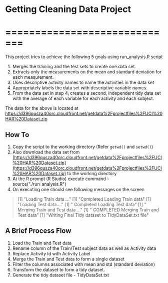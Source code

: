 # Getting Cleaning Data Project #
# ============================= #
This project tries to achieve the following 5 goals using run_analysis.R script

1. Merges the training and the test sets to create one data set.
2. Extracts only the measurements on the mean and standard deviation for each measurement. 
3. Uses descriptive activity names to name the activities in the data set
4. Appropriately labels the data set with descriptive variable names. 
5. From the data set in step 4, creates a second, independent tidy data set with the average of each variable for each activity and each subject.

The data for the above is located at https://d396qusza40orc.cloudfront.net/getdata%2Fprojectfiles%2FUCI%20HAR%20Dataset.zip 

## How To ##
1. Copy the script to the working directory (Refer `getwd()` and `setwd()`)
2. Also download the data set from [https://d396qusza40orc.cloudfront.net/getdata%2Fprojectfiles%2FUCI%20HAR%20Dataset.zip](https://d396qusza40orc.cloudfront.net/getdata%2Fprojectfiles%2FUCI%20HAR%20Dataset.zip) to the working directory
3. At the R prompt (R Studio) execute command - source("./run_analysis.R") 
4. On executing one should see following messages on the screen

> 	[1] "Loading Train data...."
> 	[1] "Completed Loading Train data"
> 	[1] "Loading Test data...."
> 	[1] " Completed Loading Test data"
> 	[1] " Merging Train and Test data...."
> 	[1] " COMPLETED Merging Train and Test data"
> 	[1] "Writing Final Tidy dataset to TidyDataSet.txt file"

## A Brief Process Flow ##
1. Load the Train and Test data
2. Rename column of the Train/Test subject data as well as Activity data
3. Replace Activity Id with Activity Label
4. Merge the Train and Test data to form a single dataset
5. Filter the columns associated with mean and std (standard deviation)
6. Transform the dataset to form a tidy dataset.
7. Generate the tidy dataset file - TidyDataSet.txt  
